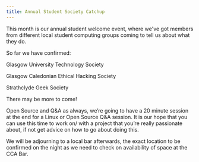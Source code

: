 ```yaml
---
title: Annual Student Society Catchup
---
```


This month is our annual student welcome event, where we've got members from different local student computing groups coming to tell us about what they do.

So far we have confirmed:

Glasgow University Technology Society

Glasgow Caledonian Ethical Hacking Society

Strathclyde Geek Society

There may be more to come!

Open Source and Q&A as always, we’re going to have a 20 minute session at the end for a Linux or Open Source Q&A session. It is our hope that you can use this time to work on/ with a project that you’re really passionate about, if not get advice on how to go about doing this.

We will be adjourning to a local bar afterwards, the exact location to be confirmed on the night as we need to check on availability of space at the CCA Bar.
